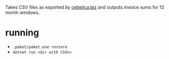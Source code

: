 Takes CSV files as exported by [cebelica.biz](cebelica.biz) and outputs invoice sums for 12 month windows.

running
=======

- `.paket/paket.exe restore`
- `dotnet run <dir with CSVs>`
